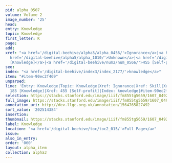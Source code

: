 ```yaml
---
pid: alpha_0507
volume: Volume 2
image_number: '25'
head:
entry: Knowledge
topic: Knowledge
first_letter: K
page:
add:
xref: "<a href='/digital-beehive/alpha3/alpha_0456/'>Ignorance</a>|<a href='/digital-beehive/alpha4/alpha_0887/'>Skill</a>|<a
  href='/digital-beehive/alpha5/alpha_1010/'>Unknown</a>|<a href='/digital-beehive/num1/num_0194/'>185
  [Knowledge]</a>|<a href='/digital-beehive/num2/num_0566/'>455 [Self-profit]</a>"
see:
index: "<a href='/digital-beehive/index3/index_2177/'>knowledge</a>"
item: "#item-90ec2f469"
unparsed:
line: 'Entry: Knowledge|Topic: Knowledge|Xref: Ignorance|Xref: Skill|Xref: Unknown|Xref:
  185 [Knowledge]|Xref: 455 [Self-profit]|Index: knowledge|#item-90ec2f469'
selection: https://stacks.stanford.edu/image/iiif/fm855tg5659/1607_0492/356,4384,3036,729/full/0/default.jpg
full_image: https://stacks.stanford.edu/image/iiif/fm855tg5659/1607_0492/full/full/0/default.jpg
annotation_uri: http://dev.llgc.org.uk/annotation/1564765827492
sort_value: '202514384'
insertion:
thumbnail: https://stacks.stanford.edu/image/iiif/fm855tg5659/1607_0492/356,4384,600,180/250,/0/default.jpg
label: Knowledge
location: "<a href='/digital-beehive/toc/toc2_015/'>Full Page</a>"
issue:
also_in_entry:
order: '060'
layout: alpha_item
collection: alpha3
---
```

